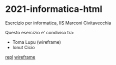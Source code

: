 # 2021-informatica-html

Esercizio per informatica, IIS Marconi Civitavecchia

Questo esercizio e' condiviso tra:
- Toma Lupu (wireframe)
- Ionut Cicio

[repl](https://repl.it/@CuriousCI/2021-informatica-html5#README.md)
[wireframe](https://viewer.diagrams.net/?highlight=0000ff&edit=_blank&layers=1&nav=1&title=magic.drawio#Uhttps%3A%2F%2Fraw.githubusercontent.com%2FTimIlTom%2F2021-informatica-html5%2Fmain%2Fwireframes%2Fmagic.drawio)
